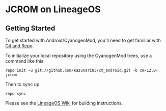 JCROM on LineageOS
===========

Getting Started
---------------

To get started with Android/CyanogenMod, you'll need to get
familiar with [Git and Repo](http://source.android.com/source/using-repo.html).

To initialize your local repository using the CyanogenMod trees, use a command like this:

    repo init -u git://github.com/kazunari03/cm_android.git -b cm-12.0-jcrom

Then to sync up:

    repo sync

Please see the [LineageOS Wiki](http://wiki.lineageos.org/) for building instructions.

